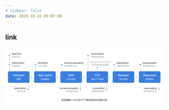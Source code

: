 ```yaml
---
# sidebar: false
date: 2019-10-16 09:07:08
---
```


## link

<MainIndex path='http' />

![](../../assets/http/load.png)
